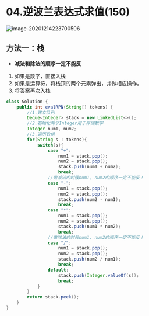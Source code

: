 # 04.逆波兰表达式求值(150)

![image-20201214223700506](https://raw.githubusercontent.com/TWDH/Leetcode-From-Zero/pictures/img/image-20201214223700506.png)

## 方法一：栈

* **减法和除法的顺序一定不能反**

1.  如果是数字，直接入栈
2. 如果是运算符，将栈顶的两个元素弹出，并做相应操作。
3. 将答案再次入栈

```java
class Solution {
    public int evalRPN(String[] tokens) {
        //1.建立队列
        Deque<Integer> stack = new LinkedList<>();
        //2.初始化两个Integer用于存储数字
        Integer num1, num2;
        //3.遍历数组
        for(String s : tokens){
            switch(s){
                case "+":
                    num1 = stack.pop();
                    num2 = stack.pop();
                    stack.push(num1 + num2);
                    break;
                //做减法的时候num1, num2的顺序一定不能反！
                case "-":
                    num1 = stack.pop();
                    num2 = stack.pop();
                    stack.push(num2 - num1);
                    break;
                case "*":
                    num1 = stack.pop();
                    num2 = stack.pop();
                    stack.push(num1 * num2);
                    break;
                //做除法的时候num1, num2的顺序一定不能反！
                case "/":
                    num1 = stack.pop();
                    num2 = stack.pop();
                    stack.push(num2 / num1);
                    break;
                default:
                    stack.push(Integer.valueOf(s));
                    break;
            }
        }
        return stack.peek();
    }
}
```

